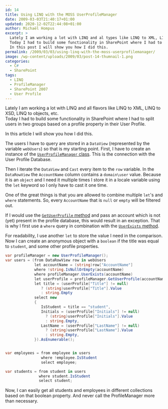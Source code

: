 ```yaml
---
id: 14
title: Using LINQ with the MOSS UserProfileManager
date: 2009-03-03T21:40:17+01:00
updated: 2020-12-02T22:44:08+01:00
author: Michaël Hompus
excerpt: >
  Lately I am working a lot with LINQ and al types like LINQ to XML, LINQ to XSD, LINQ to objects, etc.
  Today I had to build some functionality in SharePoint where I had to split users in 2 groups based on a profile property in their User Profile.
  In this post I will show you how I did this.
permalink: /2009/03/03/using-linq-with-the-moss-userprofilemanager/
image: /wp-content/uploads/2009/03/post-14-thumnail-1.png
categories:
  - C#
  - SharePoint
tags:
  - LINQ
  - ProfileManager
  - SharePoint 2007
  - User Profile
---
```


Lately I am working a lot with LINQ and all flavors like LINQ to XML, LINQ to XSD, LINQ to objects, etc.  
Today I had to build some functionality in SharePoint where I had to split users in two groups based on a profile property in their User Profile.

In this article I will show you how I did this.

<!--more-->

The users I have to query are stored in a `DataView` (represented by the variable `webUsers`) so that is my starting point.
First, I have to create an instance of the [`UserProfileManager` class][USER_PROFILE_MANAGER_CLASS].
This is the connection with the User Profile Database.

Then I iterate the `DataView` and `Cast` every item to the `row` variable.
In the `DataRowView` the `AccountName` column contains a `domain\user` value.
Because it is an `object` and I need it multiple times I store it in a locale variable using the `let` keyword so I only have to cast it one time.

One of the great things is that you are allowed to combine multiple `let`'s and `where` statements.
So, every `AccountName` that is `null` or `empty` will be filtered out.

If I would use the [`GetUserProfile` method][GET_USER_PROFILE_METHOD] and pass an account which is not (yet) present in the profile database,
this would result in an exception.
That is why I first use a `where` query in combination with the [`UserExists` method][USER_EXISTS_METHOD].

For readability, I use another `let` to store the value I need in the comparison.
Now I can create an anonymous object with a `boolean` if the title was equal to `student`, and some other profile properties.

```csharp
var profileManager = new UserProfileManager();
var users = (from DataRowView row in webUsers
             let accountName = (string)row["AccountName"]
             where !string.IsNullOrEmpty(accountName)
             where profileManager.UserExists(accountName)
             let userProfile = profileManager.GetUserProfile(accountName)
             let title = (userProfile["Title"] != null)
                ? (string)userProfile["Title"].Value
                : string.Empty
             select new
             {
                IsStudent = title == "student",
                Initials = (userProfile["Initials"] != null)
                  ? (string)userProfile["Initials"].Value
                  : string.Empty,
                LastName = (userProfile["LastName"] != null)
                  ? (string)userProfile["LastName"].Value
                  : string.Empty,
             }).AsEnumerable();


var employees = from employee in users
                where !employee.IsStudent
                select employee;

var students = from student in users
               where student.IsStudent
               select student;
```

Now, I can easily get all students and employees in different collections based on that boolean property.
And never call the ProfileManager more than necessary.

[USER_PROFILE_MANAGER_CLASS]: https://learn.microsoft.com/previous-versions/office/developer/sharepoint-2007/ms499834(v=office.12)
[GET_USER_PROFILE_METHOD]: https://learn.microsoft.com/previous-versions/office/developer/sharepoint-2007/ms562764(v=office.12)
[USER_EXISTS_METHOD]: https://learn.microsoft.com/previous-versions/office/developer/sharepoint-2007/ms517538(v=office.12)
